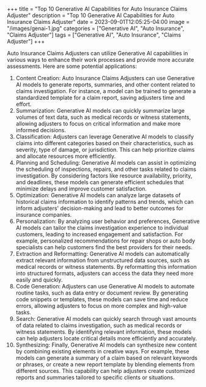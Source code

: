 +++
title = "Top 10 Generative AI Capabilities for Auto Insurance Claims Adjuster"
description = "Top 10 Generative AI Capabilities for Auto Insurance Claims Adjuster"
date = 2023-09-01T12:05:25-04:00
image = "/images/genai-1.jpg"
categories = ["Generative AI", "Auto Insurance", "Claims Adjuster"]
tags = ["Generative AI", "Auto Insurance", "Claims Adjuster"]
+++

Auto Insurance Claims Adjusters can utilize Generative AI capabilities in various ways to enhance their work processes and provide more accurate assessments. Here are some potential applications:

1. Content Creation: Auto Insurance Claims Adjusters can use Generative AI models to generate reports, summaries, and other content related to claims investigation. For instance, a model can be trained to generate a standardized template for a claim report, saving adjusters time and effort.
2. Summarization: Generative AI models can quickly summarize large volumes of text data, such as medical records or witness statements, allowing adjusters to focus on critical information and make more informed decisions.
3. Classification: Adjusters can leverage Generative AI models to classify claims into different categories based on their characteristics, such as severity, type of damage, or jurisdiction. This can help prioritize claims and allocate resources more efficiently.
4. Planning and Scheduling: Generative AI models can assist in optimizing the scheduling of inspections, repairs, and other tasks related to claims investigation. By considering factors like resource availability, priority, and deadlines, these models can generate efficient schedules that minimize delays and improve customer satisfaction.
5. Optimization: Generative AI models can analyze large datasets of historical claims information to identify patterns and trends, which can inform adjusters' decision-making and lead to better outcomes for insurance companies.
6. Personalization: By analyzing user behavior and preferences, Generative AI models can tailor the claims investigation experience to individual customers, leading to increased engagement and satisfaction. For example, personalized recommendations for repair shops or auto body specialists can help customers find the best providers for their needs.
7. Extraction and Reformatting: Generative AI models can automatically extract relevant information from unstructured data sources, such as medical records or witness statements. By reformatting this information into structured formats, adjusters can access the data they need more easily and quickly.
8. Code Generation: Adjusters can use Generative AI models to automate routine tasks, such as data entry or document review. By generating code snippets or templates, these models can save time and reduce errors, allowing adjusters to focus on more complex and high-value tasks.
9. Search: Generative AI models can quickly search through vast amounts of data related to claims investigation, such as medical records or witness statements. By identifying relevant information, these models can help adjusters locate critical details more efficiently and accurately.
10. Synthesizing: Finally, Generative AI models can synthesize new content by combining existing elements in creative ways. For example, these models can generate a summary of a claim based on relevant keywords or phrases, or create a new report template by blending elements from different sources. This capability can help adjusters create customized reports and summaries tailored to specific clients or situations.